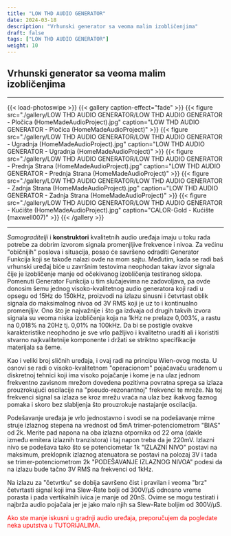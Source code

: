 ```yaml
---
title: "LOW THD AUDIO GENERATOR"
date: 2024-03-18
description: "Vrhunski generator sa veoma malim izobličenjima"
draft: false
tags: ["LOW THD AUDIO GENERATOR"]
weight: 10
---
```

## Vrhunski generator sa veoma malim izobličenjima
<hr>
{{< load-photoswipe >}}
{{< gallery caption-effect="fade" >}}
  {{< figure src="./gallery/LOW THD AUDIO GENERATOR/LOW THD AUDIO GENERATOR - Pločica (HomeMadeAudioProject).jpg" caption="LOW THD AUDIO GENERATOR - Pločica (HomeMadeAudioProject)" >}}
  {{< figure src="./gallery/LOW THD AUDIO GENERATOR/LOW THD AUDIO GENERATOR - Ugradnja (HomeMadeAudioProject).jpg" caption="LOW THD AUDIO GENERATOR - Ugradnja (HomeMadeAudioProject)" >}}
  {{< figure src="./gallery/LOW THD AUDIO GENERATOR/LOW THD AUDIO GENERATOR - Prednja Strana (HomeMadeAudioProject).jpg" caption="LOW THD AUDIO GENERATOR - Prednja Strana (HomeMadeAudioProject)" >}}
  {{< figure src="./gallery/LOW THD AUDIO GENERATOR/LOW THD AUDIO GENERATOR - Zadnja Strana (HomeMadeAudioProject).jpg" caption="LOW THD AUDIO GENERATOR - Zadnja Strana (HomeMadeAudioProject)" >}}
  {{< figure src="./gallery/LOW THD AUDIO GENERATOR/LOW THD AUDIO GENERATOR - Kućište (HomeMadeAudioProject).jpg" caption="CALOR-Gold - Kućište (maxwell007)" >}}
{{< /gallery >}}
<hr>

*Samograditelji* i **konstruktori** kvalitetnih audio uređaja imaju u toku rada potrebe za dobrim izvorom signala promenjljive frekvence i nivoa. Za većinu "običnijih" poslova i situacija, posao će savršeno odraditi Generator Funkcija koji se takođe nalazi ovde na mom sajtu. Međutim, kada se radi baš vrhunski uređaj biće u završnim testovima neophodan takav izvor signala čije je izobličenje manje od očekivanog izobličenja testiranog sklopa. Pomenuti Generator Funkcija u tim slučajevima ne zadovoljava, pa ovde donosim šemu jednog visoko-kvalitetnog audio generatora koji radi u opsegu od 15Hz do 150kHz, proizvodi na izlazu sinusni i četvrtast oblik signala do maksimalnog nivoa od 3V RMS koji je uz to i kontinualno promenjljiv. Ono što je najvažnije i što ga izdvaja od drugih takvih izvora signala su veoma niska izobličenja koja na 1kHz ne prelaze 0,003%, a rastu na 0,018% na 20Hz tj. 0,01% na 100kHz. Da bi se postigle ovakve karakteristike neophodno je sve vrlo pažljivo i kvalitetno uraditi ali i koristiti stvarno najkvalitetnije komponente i držati se striktno specifikacije materijala sa šeme.

Kao i veliki broj sličnih uređaja, i ovaj radi na principu Wien-ovog mosta. U osnovi se radi o visoko-kvalitetnom "operacionom" pojačavaču urađenom u diskretnoj tehnici koji ima visoko pojačanje i kome je na ulaz jednom frekventno zavisnom mrežom dovedena pozitivna povratna sprega sa izlaza prouzrokujući oscilacije na "pseudo-rezonantnoj" frekvenci te mreže. Na toj frekvenci signal sa izlaza se kroz mrežu vraća na ulaz bez ikakvog faznog pomaka i skoro bez slabljenja što prouzrokuje nastajanje oscilacija.

Podešavanje uređaja je vrlo jednostavno i svodi se na podešavanje mirne struje izlaznog stepena na vrednost od 5mA trimer-potenciometrom "BIAS" od 2k. Merite pad napona na oba izlazna otpornika od 22 oma (dakle između emitera izlaznih tranzistora) i taj napon treba da je 220mV. Izlazni nivo se podešava tako što se potenciometar 1k "IZLAZNI NIVO" postavi na maksimum, preklopnik izlaznog atenuatora se postavi na polozaj 3V i tada se trimer-potenciometrom 2k "PODEŠAVANJE IZLAZNOG NIVOA" podesi da na izlazu bude tačno 3V RMS na frekvenci od 1kHz.

Na izlazu za "četvrtku" se dobija savršeno čist i pravilan i veoma "brz" četvrtasti signal koji ima Slew-Rate bolji od 300V/μS odnosno vreme porasta i pada vertikalnih ivica je manje od 20nS. Ovime se mogu testirati i najbrža audio pojačala jer je jako malo njih sa Slew-Rate boljim od 300V/μS.

<p style="color: red;" class="text-center">Ako ste manje iskusni u gradnji audio uređaja, preporučujem da pogledate neka uputstva u TUTORIJALIMA.</p>
